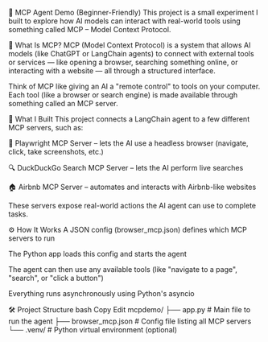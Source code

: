 🧠 MCP Agent Demo (Beginner-Friendly)
This project is a small experiment I built to explore how AI models can interact with real-world tools using something called MCP – Model Context Protocol.

📌 What Is MCP?
MCP (Model Context Protocol) is a system that allows AI models (like ChatGPT or LangChain agents) to connect with external tools or services — like opening a browser, searching something online, or interacting with a website — all through a structured interface.

Think of MCP like giving an AI a "remote control" to tools on your computer. Each tool (like a browser or search engine) is made available through something called an MCP server.

🧰 What I Built
This project connects a LangChain agent to a few different MCP servers, such as:

🧪 Playwright MCP Server – lets the AI use a headless browser (navigate, click, take screenshots, etc.)

🔍 DuckDuckGo Search MCP Server – lets the AI perform live searches

🏠 Airbnb MCP Server – automates and interacts with Airbnb-like websites

These servers expose real-world actions the AI agent can use to complete tasks.

⚙️ How It Works
A JSON config (browser_mcp.json) defines which MCP servers to run

The Python app loads this config and starts the agent

The agent can then use any available tools (like "navigate to a page", "search", or "click a button")

Everything runs asynchronously using Python's asyncio

🛠 Project Structure
bash
Copy
Edit
mcpdemo/
├── app.py                  # Main file to run the agent
├── browser_mcp.json        # Config file listing all MCP servers
└── .venv/                  # Python virtual environment (optional)
